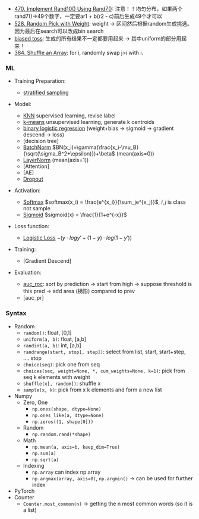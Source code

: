 - [470. Implement Rand10() Using Rand7()](./470.%20Implement%20Rand10()%20Using%20Rand7().py): 注意！！均匀分布，如果两个rand7()->49个数字，一定要ar1 + b(r2 - c)前后生成49个才可以
- [528. Random Pick with Weight](./528.%20Random%20Pick%20with%20Weight.py): weight -> 区间然后根据random生成挑选。因为最后在search可以改成bin search
- [biased toss](./biased_toss.py): 生成的所有结果不一定都要用起来 -> 其中uniform的部分用起来！
- [384. Shuffle an Array](./384.%20Shuffle%20an%20Array.py): for i, randomly swap j>i with i. 


### ML
- Training Preparation:
    - [stratified sampling](./stratified_sampling.py)

- Model:
    - [KNN](./k_nearest_neighbors.py) supervised learning, revise label
    - [k-means](./k_means.py) unsupervised learning, generate k centroids
    - [binary logistic regression](./binary_logistic_regression.py) (weight+bias -> sigmoid -> gradient descend -> loss)
    - [decision tree]
    - [BatchNorm](./batch_normalization.py) $BN(x_i)=\gamma(\frac{x_i-\mu_B}{\sqrt(\sigma_B^2+\epsilon)})+\beta$ (mean(axis=0))
    - [LayerNorm](./layer_normalization.py) (mean(axis=1))
    - [Attention]
    - [AE]
    - [Dropout](./dropout.py)

- Activation:
    - [Softmax](./softmax.py) $softmax(x_i) = \frac{e^{x_i}}{\sum_je^{x_j}}$, $i,j$ is class not sample
    - [Sigmoid](./sigmoid.py) $sigmoid(x) = \frac{1}{1+e^{-x}}$

- Loss function:
    - [Logistic Loss](./logistic_loss.py) $- (y\cdot log y' + (1-y)\cdot log(1-y'))$

- Training:
    - [Gradient Descend]

- Evaluation:
    - [auc_roc](./auc_roc.py): sort by prediction -> start from high -> suppose threshold is this pred -> add area (梯形) compared to prev
    - [auc_pr]

### Syntax
- Random
    - `random()`: float, [0,1]
    - `uniform(a, b)`: float, [a,b]
    - `randint(a, b)`: int, [a,b]
    - `randrange(start, stop[, step])`: select from list, start, start+step, .... stop
    - `choice(seq)`: pick one from seq
    - `choices(seq, weight=None, *, cum_weights=None, k=1)`: pick from seq k elements with weight
    - `shuffle(x[, random])`: shuffle x
    - `sample(x, k)`: pick from x k elements and form a new list
- Numpy
    - Zero, One
        - `np.ones(shape, dtype=None)`
        - `np.ones_like(a, dtype=None)`
        - `np.zeros((1, shape[0]))`
    - Random
        - `np.random.rand(*shape)`
    - Math
        - `np.mean(a, axis=b, keep_dim=True)`
        - `np.sum(a)`
        - `np.sqrt(a)`
    - Indexing
        - `np.array` can index np.array
        - `np.argmax(array, axis=0)`, `np.argmin()` -> can be used for further index
- PyTorch
- Counter
    - `Counter.most_common(n)` -> getting the n most common words (so it is a list)

    
